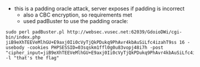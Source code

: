 - this is a padding oracle attack, server exposes if padding is incorrect
    - also a CBC encryption, so requirements met
    - used padBuster to use the padding oracle:

```
sudo perl padBuster.pl http://websec.vusec.net:62039/GdoioDWi/cgi-bin/index.php jiB9eXhTEEVeMlhGU+E9axj0Ii0cVyTjQkPDukq9PhAvr4kbAuSiLfc4izahT9ss 16 -usebody -cookies PHPSESSID=03sqskm1ffl0g0u83vopj48i7h -post "cipher_input=jiB9eXhTEEVeMlhGU+E9axj0Ii0cVyTjQkPDukq9PhAvr4kbAuSiLfc4izahT9ss" -l "that's the flag"
```